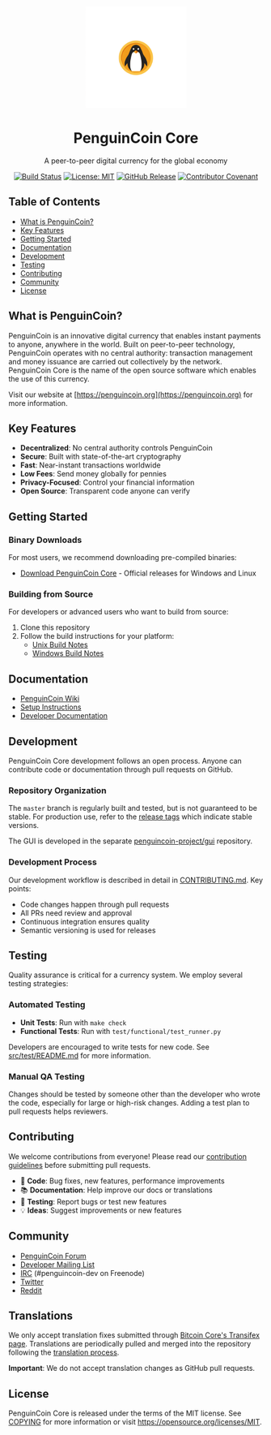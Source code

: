 <div align="center">
  <img src="doc/images/penguincoin-logo.png" alt="PenguinCoin Logo" width="200"/>
  <h1>PenguinCoin Core</h1>
  <p>A peer-to-peer digital currency for the global economy</p>

  [![Build Status](https://travis-ci.org/penguincoin-project/penguincoin.svg?branch=master)](https://travis-ci.org/penguincoin-project/penguincoin)
  [![License: MIT](https://img.shields.io/badge/License-MIT-yellow.svg)](https://opensource.org/licenses/MIT)
  [![GitHub Release](https://img.shields.io/github/release/penguincoin-project/penguincoin.svg)](https://github.com/penguincoin-project/penguincoin/releases)
  [![Contributor Covenant](https://img.shields.io/badge/Contributor%20Covenant-v2.0%20adopted-ff69b4.svg)](CODE_OF_CONDUCT.md)
</div>

## Table of Contents
- [What is PenguinCoin?](#what-is-penguincoin)
- [Key Features](#key-features)
- [Getting Started](#getting-started)
- [Documentation](#documentation)
- [Development](#development)
- [Testing](#testing)
- [Contributing](#contributing)
- [Community](#community)
- [License](#license)

## What is PenguinCoin?

PenguinCoin is an innovative digital currency that enables instant payments to anyone, anywhere in the world. Built on peer-to-peer technology, PenguinCoin operates with no central authority: transaction management and money issuance are carried out collectively by the network. PenguinCoin Core is the name of the open source software which enables the use of this currency.

Visit our website at [https://penguincoin.org](https://penguincoin.org) for more information.

## Key Features

- **Decentralized**: No central authority controls PenguinCoin
- **Secure**: Built with state-of-the-art cryptography
- **Fast**: Near-instant transactions worldwide
- **Low Fees**: Send money globally for pennies
- **Privacy-Focused**: Control your financial information
- **Open Source**: Transparent code anyone can verify

## Getting Started

### Binary Downloads

For most users, we recommend downloading pre-compiled binaries:

- [Download PenguinCoin Core](https://penguincoin.org/downloads) - Official releases for Windows and Linux

### Building from Source

For developers or advanced users who want to build from source:

1. Clone this repository
2. Follow the build instructions for your platform:
   - [Unix Build Notes](doc/build-unix.md)
   - [Windows Build Notes](doc/build-windows.md)

## Documentation

- [PenguinCoin Wiki](https://github.com/penguincoin-project/penguincoin/wiki)
- [Setup Instructions](doc/README.md)
- [Developer Documentation](doc/developer-notes.md)

## Development

PenguinCoin Core development follows an open process. Anyone can contribute code or documentation through pull requests on GitHub.

### Repository Organization

The `master` branch is regularly built and tested, but is not guaranteed to be stable. For production use, refer to the [release tags](https://github.com/penguincoin-project/penguincoin/tags) which indicate stable versions.

The GUI is developed in the separate [penguincoin-project/gui](https://github.com/penguincoin-project/gui) repository.

### Development Process

Our development workflow is described in detail in [CONTRIBUTING.md](CONTRIBUTING.md). Key points:

- Code changes happen through pull requests
- All PRs need review and approval
- Continuous integration ensures quality
- Semantic versioning is used for releases

## Testing

Quality assurance is critical for a currency system. We employ several testing strategies:

### Automated Testing

- **Unit Tests**: Run with `make check`
- **Functional Tests**: Run with `test/functional/test_runner.py`

Developers are encouraged to write tests for new code. See [src/test/README.md](src/test/README.md) for more information.

### Manual QA Testing

Changes should be tested by someone other than the developer who wrote the code, especially for large or high-risk changes. Adding a test plan to pull requests helps reviewers.

## Contributing

We welcome contributions from everyone! Please read our [contribution guidelines](CONTRIBUTING.md) before submitting pull requests.

- 👾 **Code**: Bug fixes, new features, performance improvements
- 📚 **Documentation**: Help improve our docs or translations
- 🧪 **Testing**: Report bugs or test new features
- 💡 **Ideas**: Suggest improvements or new features

## Community

- [PenguinCoin Forum](https://forum.penguincoin.org)
- [Developer Mailing List](https://groups.google.com/forum/#!forum/penguincoin-dev)
- [IRC](irc://irc.freenode.net/penguincoin-dev) (#penguincoin-dev on Freenode)
- [Twitter](https://twitter.com/PenguinCoinOrg)
- [Reddit](https://reddit.com/r/penguincoin)

## Translations

We only accept translation fixes submitted through [Bitcoin Core's Transifex page](https://www.transifex.com/projects/p/bitcoin/). Translations are periodically pulled and merged into the repository following the [translation process](doc/translation_process.md).

**Important**: We do not accept translation changes as GitHub pull requests.

## License

PenguinCoin Core is released under the terms of the MIT license. See [COPYING](COPYING) for more information or visit https://opensource.org/licenses/MIT.
